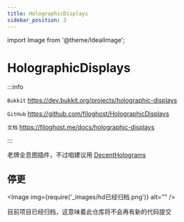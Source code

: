 ```yaml
---
title: HolographicDisplays
sidebar_position: 3
---
```


import Image from '@theme/IdealImage';

# HolographicDisplays

:::info

`Bukkit` https://dev.bukkit.org/projects/holographic-displays

`GitHub` https://github.com/filoghost/HolographicDisplays

`文档` https://filoghost.me/docs/holographic-displays

:::

老牌全息图插件，不过咱建议用 [DecentHolograms](DecentHolograms.md)

## 停更

<Image img={require('_images/hd已经归档.png')} alt="" />

目前项目已经归档，这意味着此仓库将不会再有新的代码提交
